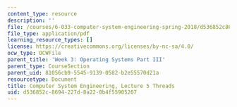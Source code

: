 ```yaml
---
content_type: resource
description: ''
file: /courses/6-033-computer-system-engineering-spring-2018/d536852c8694227d8a220b4f55905207_MIT6_033S18lec5.pdf
file_type: application/pdf
learning_resource_types: []
license: https://creativecommons.org/licenses/by-nc-sa/4.0/
ocw_type: OCWFile
parent_title: 'Week 3: Operating Systems Part III'
parent_type: CourseSection
parent_uid: 81056cb9-5545-9139-0582-b2e55570d21a
resourcetype: Document
title: Computer System Engineering, Lecture 5 Threads
uid: d536852c-8694-227d-8a22-0b4f55905207
---
```

